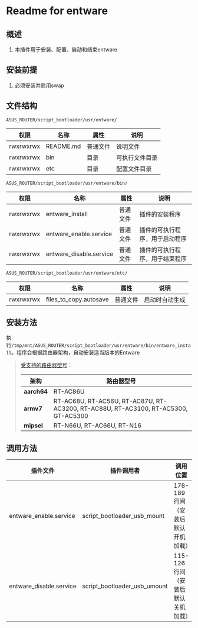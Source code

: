 # Readme for entware

## 概述

1. 本插件用于安装、配置、启动和结束entware

## 安装前提

1. 必须安装并启用swap

## 文件结构

`ASUS_ROUTER/script_bootloader/usr/entware/`

| 权限      | 名称      | 属性     | 说明           |
| --------- | --------- | -------- | -------------- |
| rwxrwxrwx | README.md | 普通文件 | 说明文件       |
| rwxrwxrwx | bin       | 目录     | 可执行文件目录 |
| rwxrwxrwx | etc       | 目录     | 配置文件目录   |

`ASUS_ROUTER/script_bootloader/usr/entware/bin/`

| 权限      | 名称                    | 属性     | 说明                           |
| --------- | ----------------------- | -------- | ------------------------------ |
| rwxrwxrwx | entware_install         | 普通文件 | 插件的安装程序                 |
| rwxrwxrwx | entware_enable.service  | 普通文件 | 插件的可执行程序，用于启动程序 |
| rwxrwxrwx | entware_disable.service | 普通文件 | 插件的可执行程序，用于结束程序 |

`ASUS_ROUTER/script_bootloader/usr/entware/etc/`

| 权限      | 名称                   | 属性     | 说明           |
| --------- | ---------------------- | -------- | -------------- |
| rwxrwxrwx | files_to_copy.autosave | 普通文件 | 启动时自动生成 |

## 安装方法

执行`/tmp/mnt/ASUS_ROUTER/script_bootloader/usr/entware/bin/entware_install`。程序会根据路由器架构，自动安装适当版本的Entware

   > [受支持的路由器型号](https://github.com/Entware/Entware/wiki/Install-on-Asus-stock-firmware)：
   >
   > | 架构        | 路由器型号                                                                         |
   > | ----------- | ---------------------------------------------------------------------------------- |
   > | **aarch64** | RT-AC86U                                                                           |
   > | **armv7**   | RT-AC68U, RT-AC56U, RT-AC87U, RT-AC3200, RT-AC88U, RT-AC3100, RT-AC5300, GT-AC5300 |
   > | **mipsel**  | RT-N66U, RT-AC66U, RT-N16                                                          |

## 调用方法

| 插件文件                | 插件调用者                   | 调用位置                          |
| ----------------------- | ---------------------------- | --------------------------------- |
| entware_enable.service  | script_bootloader_usb_mount  | 178-189行间（安装后默认开机加载） |
| entware_disable.service | script_bootloader_usb_umount | 115-126行间（安装后默认关机加载） |